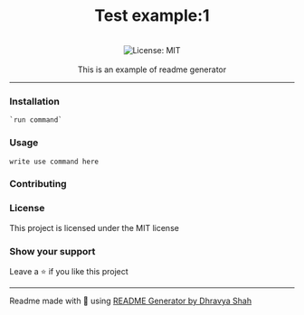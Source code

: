 <div align="center">
<h1 align="center">Test example:1</h1>
<br />
<img alt="License: MIT" src="https://img.shields.io/badge/License-MIT-blue.svg" /><br>
<br>
This is an example of readme generator
</div>

***

### Installation
```
`run command`
```

### Usage
```
write use command here
```

### Contributing

### License
This project is licensed under the MIT license
### Show your support
Leave a ⭐ if you like this project

***
Readme made with 💖 using [README Generator by Dhravya Shah](https://github.com/Dhravya/readme-generator)